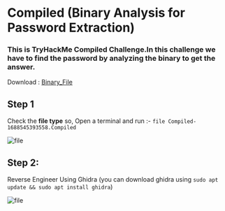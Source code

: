 # Compiled (Binary Analysis for Password Extraction)
### This is TryHackMe Compiled Challenge.In this challenge we have to find the password by analyzing the binary to get the answer.
Download : [Binary_File](https://github.com/NadeeraRukshan/THM_CTFs/blob/3ce498c9bc67b86325856d023e62444f2cd5a6fe/Files/Compiled-1688545393558.Compiled)

## Step 1
Check the **file type** so, Open a terminal and run :- 
              `file Compiled-1688545393558.Compiled`

![file](https://github.com/NadeeraRukshan/THM_CTFs/blob/a53a5c098abd64016e8e4f433b18437885f143e0/images/file.png)

## Step 2: 
Reverse Engineer Using Ghidra
(you can download ghidra using ```sudo apt update && sudo apt install ghidra```)

![file]()

